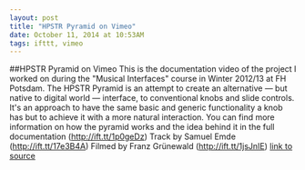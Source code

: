```yaml
---
layout: post
title: "HPSTR Pyramid on Vimeo"
date: October 11, 2014 at 10:53AM
tags: ifttt, vimeo
---
```

##HPSTR Pyramid on Vimeo
This is the documentation video of the project I worked on during the &quot;Musical Interfaces&quot; course in Winter 2012/13 at FH Potsdam. The HPSTR Pyramid is an attempt to create an alternative — but native to digital world — interface, to conventional knobs and slide controls. It's an approach to have the same basic and generic functionality a knob has but to achieve it with a more natural interaction. You can find more information on how the pyramid works and the idea behind it in the full documentation (http://ift.tt/1p0geDz) Track by Samuel Emde (http://ift.tt/17e3B4A) Filmed by Franz Grünewald (http://ift.tt/1jsJnIE)
[link to source](http://ift.tt/1vYJJvn) 
